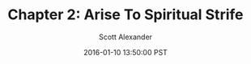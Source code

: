 ---
layout: chapter
title: "Chapter 2: Arise To Spiritual Strife"
author: Scott Alexander
description: http://unsongbook.com/chapter-2-arise-to-spiritual-strife/
date: 2016-01-10 13:50:00 PST
length: 4556472
duration: 1139
guid: chapter-2-arise-to-spiritual-strife
---